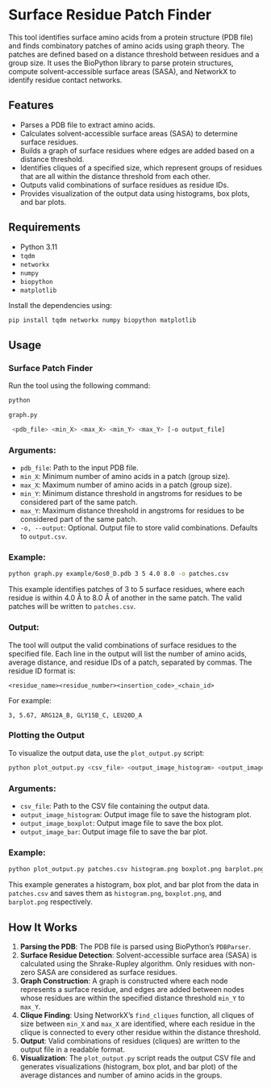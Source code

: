 # Surface Residue Patch Finder

This tool identifies surface amino acids from a protein structure (PDB file) and finds combinatory patches of amino acids using graph theory. The patches are defined based on a distance threshold between residues and a group size. It uses the BioPython library to parse protein structures, compute solvent-accessible surface areas (SASA), and NetworkX to identify residue contact networks.

## Features

- Parses a PDB file to extract amino acids.
- Calculates solvent-accessible surface areas (SASA) to determine surface residues.
- Builds a graph of surface residues where edges are added based on a distance threshold.
- Identifies cliques of a specified size, which represent groups of residues that are all within the distance threshold from each other.
- Outputs valid combinations of surface residues as residue IDs.
- Provides visualization of the output data using histograms, box plots, and bar plots.

## Requirements

- Python 3.11
- `tqdm`
- `networkx`
- `numpy`
- `biopython`
- `matplotlib`

Install the dependencies using:

```bash
pip install tqdm networkx numpy biopython matplotlib
```

## Usage

### Surface Patch Finder

Run the tool using the following command:

```bash
python

graph.py

 <pdb_file> <min_X> <max_X> <min_Y> <max_Y> [-o output_file]
```

### Arguments:

- `pdb_file`: Path to the input PDB file.
- `min_X`: Minimum number of amino acids in a patch (group size).
- `max_X`: Maximum number of amino acids in a patch (group size).
- `min_Y`: Minimum distance threshold in angstroms for residues to be considered part of the same patch.
- `max_Y`: Maximum distance threshold in angstroms for residues to be considered part of the same patch.
- `-o, --output`: Optional. Output file to store valid combinations. Defaults to `output.csv`.

### Example:

```bash
python graph.py example/6os0_D.pdb 3 5 4.0 8.0 -o patches.csv
```

This example identifies patches of 3 to 5 surface residues, where each residue is within 4.0 Å to 8.0 Å of another in the same patch. The valid patches will be written to `patches.csv`.

### Output:

The tool will output the valid combinations of surface residues to the specified file. Each line in the output will list the number of amino acids, average distance, and residue IDs of a patch, separated by commas. The residue ID format is:

```
<residue_name><residue_number><insertion_code>_<chain_id>
```

For example:

```
3, 5.67, ARG12A_B, GLY15B_C, LEU20D_A
```

### Plotting the Output

To visualize the output data, use the `plot_output.py` script:

```bash
python plot_output.py <csv_file> <output_image_histogram> <output_image_boxplot> <output_image_bar>
```

### Arguments:

- `csv_file`: Path to the CSV file containing the output data.
- `output_image_histogram`: Output image file to save the histogram plot.
- `output_image_boxplot`: Output image file to save the box plot.
- `output_image_bar`: Output image file to save the bar plot.

### Example:

```bash
python plot_output.py patches.csv histogram.png boxplot.png barplot.png
```

This example generates a histogram, box plot, and bar plot from the data in `patches.csv` and saves them as `histogram.png`, `boxplot.png`, and `barplot.png` respectively.

## How It Works

1. **Parsing the PDB**: The PDB file is parsed using BioPython’s `PDBParser`.
2. **Surface Residue Detection**: Solvent-accessible surface area (SASA) is calculated using the Shrake-Rupley algorithm. Only residues with non-zero SASA are considered as surface residues.
3. **Graph Construction**: A graph is constructed where each node represents a surface residue, and edges are added between nodes whose residues are within the specified distance threshold `min_Y` to `max_Y`.
4. **Clique Finding**: Using NetworkX’s `find_cliques` function, all cliques of size between `min_X` and `max_X` are identified, where each residue in the clique is connected to every other residue within the distance threshold.
5. **Output**: Valid combinations of residues (cliques) are written to the output file in a readable format.
6. **Visualization**: The `plot_output.py` script reads the output CSV file and generates visualizations (histogram, box plot, and bar plot) of the average distances and number of amino acids in the groups.
